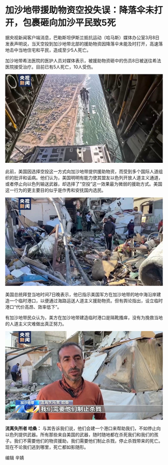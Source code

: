 # 加沙地带援助物资空投失误：降落伞未打开，包裹砸向加沙平民致5死

据央视新闻客户端消息，巴勒斯坦伊斯兰抵抗运动（哈马斯）媒体办公室3月8日发表声明说，当天空投到加沙地带北部的援助物资因降落伞未能及时打开，高速落地击中当地住宅和平民，造成至少5人死亡。

加沙地带希法医院的医护人员对媒体表示，被援助物资砸中的伤员8日被送往希法医院接受治疗。目前已有5人死亡，10人受伤。

![94561c96945a9e704a1767ad90d43c48.jpg](https://raw.githubusercontent.com/qqhsx/qqnews_image/main/2024/03/09/加沙地带援助物资空投失误：降落伞未打开，包裹以高速砸向加沙平民/94561c96945a9e704a1767ad90d43c48.jpg)

此前，美国因选择空投这一方式向加沙地带提供援助物资，而受到多个国际人道组织的批评和诟病。他们认为，美国明明有能力使其盟友以色列开放人道主义通道，或者停止向以色列输送武器，却选择了“空投”这一效果最为微弱的援助方式。美国这一行为的更主要目的似乎是作秀和安抚国内选民。

![82ed438989e8e7520036cee82476a08a.jpg](https://raw.githubusercontent.com/qqhsx/qqnews_image/main/2024/03/09/加沙地带援助物资空投失误：降落伞未打开，包裹以高速砸向加沙平民/82ed438989e8e7520036cee82476a08a.jpg)

美国总统拜登当地时间7日晚表示，他已指示美国军方在加沙地带的地中海沿岸建造一个临时港口，以便通过海路运送人道主义援助物资。但有舆论指出，设立临时港口“代价高昂、效率低下”。

有加沙地带民众认为，美方在加沙地带建造临时港口是隔靴搔痒，没有为挽救当地的人道主义灾难做出真正努力。

![3155b42ab3b20b63c24da690dd9c8b46.jpg](https://raw.githubusercontent.com/qqhsx/qqnews_image/main/2024/03/09/加沙地带援助物资空投失误：降落伞未打开，包裹以高速砸向加沙平民/3155b42ab3b20b63c24da690dd9c8b46.jpg)

**流离失所者 哈桑：**
与其告诉我们说，他们会建一个港口来帮助我们，不如停止向以色列提供武器。所有那些来自美国的武器，随时随地都在杀死我们和我们的孩子。我们不需要他们的物资援助，我们需要他们制止杀戮，停止杀戮带来的死亡。现在不论我们逃到哪里，死亡都如影随形。

编辑 辛婧

